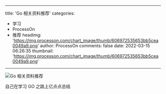 
---
title: 'Go 相关资料推荐'
categories: 
 - 学习
 - ProcessOn
 - 推荐
headimg: 'https://img.processon.com/chart_image/thumb/606972535653bb5cea0049a9.png'
author: ProcessOn
comments: false
date: 2022-03-15 06:26:35
thumbnail: 'https://img.processon.com/chart_image/thumb/606972535653bb5cea0049a9.png'
---

<div>   
<img class="thumb" alt="Go 相关资料推荐" src="https://img.processon.com/chart_image/thumb/606972535653bb5cea0049a9.png" referrerpolicy="no-referrer">
<p>自己在学习 GO 之路上亿点点总结</p>  
</div>
            